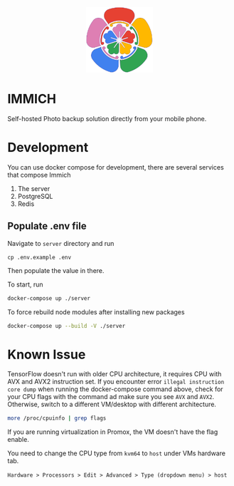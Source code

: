 <p align="center">
  <img src="design/immich-logo.svg" width="150" title="hover text">
</p>

# IMMICH

Self-hosted Photo backup solution directly from your mobile phone.

# Development

You can use docker compose for development, there are several services that compose Immich

1. The server
2. PostgreSQL
3. Redis

## Populate .env file

Navigate to `server` directory and run

```
cp .env.example .env
```

Then populate the value in there.

To start, run

```bash
docker-compose up ./server
```

To force rebuild node modules after installing new packages

```bash
docker-compose up --build -V ./server
```

# Known Issue

TensorFlow doesn't run with older CPU architecture, it requires CPU with AVX and AVX2 instruction set. If you encounter error `illegal instruction core dump` when running the docker-compose command above, check for your CPU flags with the command ad make sure you see `AVX` and `AVX2`. Otherwise, switch to a different VM/desktop with different architecture.

```bash
more /proc/cpuinfo | grep flags
```

If you are running virtualization in Promox, the VM doesn't have the flag enable.

You need to change the CPU type from `kvm64` to `host` under VMs hardware tab.

`Hardware > Processors > Edit > Advanced > Type (dropdown menu) > host`
